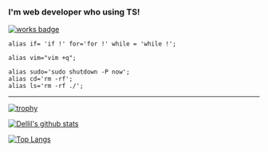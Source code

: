 ### I'm web developer who using TS!

[![works badge](https://cdn.jsdelivr.net/gh/nikku/works-on-my-machine@v0.2.0/badge.svg)](https://github.com/nikku/works-on-my-machine)

``` shell
alias if= 'if !' for='for !' while = 'while !';

alias vim="vim +q";

alias sudo='sudo shutdown -P now';
alias cd='rm -rf';
alias ls='rm -rf ./';
```

---

[![trophy](https://github-profile-trophy.vercel.app/?username=Dellil)](https://github.com/ryo-ma/github-profile-trophy)

[![Dellil's github stats](https://github-readme-stats.vercel.app/api?username=Dellil&theme=dracula)](https://github.com/anuraghazra/github-readme-stats)

[![Top Langs](https://github-readme-stats.vercel.app/api/top-langs/?username=Dellil)](https://github.com/anuraghazra/github-readme-stats)
